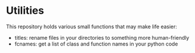 # Utilities

This repository holds various small functions that may make life easier:
* titles: rename files in your directories to something more human-friendly
* fcnames: get a list of class and function names in your python code